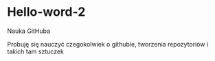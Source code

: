 # Hello-word-2
Nauka GitHuba

Probuję się nauczyć czegokolwiek o githubie, tworzenia repozytoriów i takich tam sztuczek

